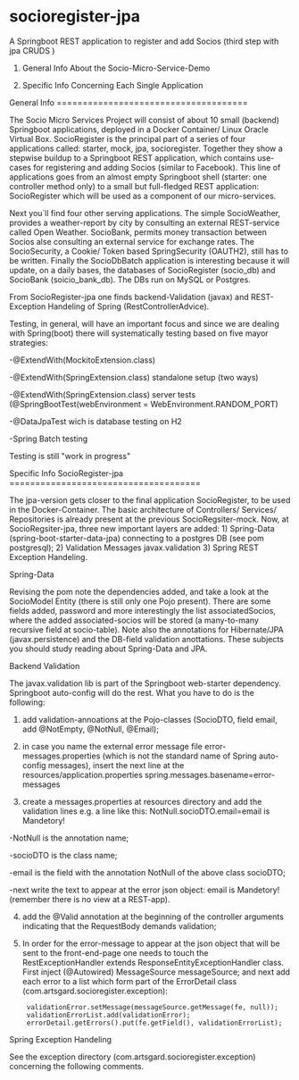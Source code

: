# socioregister-jpa
A Springboot REST application to register and add Socios (third step with jpa CRUDS )

1) General Info About the Socio-Micro-Service-Demo

2) Specific Info Concerning Each Single Application



General Info =====================================

The Socio Micro Services Project will consist of about 10 small (backend) Springboot applications, deployed in a Docker Container/ Linux Oracle Virtual Box. SocioRegister is the principal part of a series of four applications called: starter, mock, jpa, socioregister. Together they show a stepwise buildup to a Springboot REST application, which contains use-cases for registering and adding Socios (similar to Facebook). This line of applications goes from an almost empty Springboot shell (starter: one controller method only) to a small but full-fledged REST application: SocioRegister which will be used as a component of our micro-services.

Next you`ll find four other serving applications. The simple SocioWeather, provides a weather-report by city by consulting an external REST-service called Open Weather. SocioBank, permits money transaction between Socios alse consulting an external service for exchange rates. The SocioSecurity, a Cookie/ Token based SpringSecurity (OAUTH2), still has to be written. Finally the SocioDbBatch application is interesting because it will update, on a daily bases, the databases of SocioRegister (socio_db) and SocioBank (soicio_bank_db). The DBs run on MySQL or Postgres.

From SocioRegister-jpa one finds backend-Validation (javax) and REST-Exception Handeling of Spring (RestControllerAdvice).

Testing, in general, will have an important focus and since we are dealing with Spring(boot) there will systematically testing based on five mayor strategies:

-@ExtendWith(MockitoExtension.class)

-@ExtendWith(SpringExtension.class) standalone setup (two ways)

-@ExtendWith(SpringExtension.class) server tests (@SpringBootTest(webEnvironment = WebEnvironment.RANDOM_PORT)

-@DataJpaTest wich is database testing on H2

-Spring Batch testing

Testing is still "work in progress"



Specific Info SocioRegister-jpa =====================================

The jpa-version gets closer to the final application SocioRegister, to be used in the Docker-Container. The basic architecture of Controllers/ Services/ Repositories is already present at the previous SocioRegsiter-mock. Now, at SocioRegsiter-jpa, three new important layers are added: 1) Spring-Data (spring-boot-starter-data-jpa) connecting to a postgres DB (see pom postgresql); 2) Validation Messages javax.validation 3) Spring REST Exception Handeling.

Spring-Data

Revising the pom note the dependencies added, and take a look at the SocioModel Entity (there is still only one Pojo present). There are some fields added, password and more interestingly the list associatedSocios, where the added associated-socios will be stored (a many-to-many recursive field at socio-table). Note also the annotations for Hibernate/JPA (javax.persistence) and the DB-field validation anottations. These subjects you should study reading about Spring-Data and JPA.

Backend Validation

The javax.validation lib is part of the Springboot web-starter dependency. Springboot auto-config will do the rest. What you have to do is the following: 

1) add validation-annoations at the Pojo-classes (SocioDTO, field email, add @NotEmpty, @NotNull, @Email); 

2) in case you name the external error message file error-messages.properties (which is not the standard name of Spring auto-config messages), insert the next line at the resources/application.properties spring.messages.basename=error-messages

3) create a messages.properties at resources directory and add the validation lines e.g. a line like this: NotNull.socioDTO.email=email is Mandetory!

-NotNull is the annotation name;

-socioDTO is the class name;

-email is the field with the annotation NotNull of the above class socioDTO;

-next write the text to appear at the error json object: email is Mandetory! (remember there is no view at a REST-app).

4) add the @Valid annotation at the beginning of the controller arguments indicating that the RequestBody demands validation;

5) In order for the error-message to appear at the json object that will be sent to the front-end-page one needs to touch the RestExceptionHandler extends ResponseEntityExceptionHandler class. First inject (@Autowired) MessageSource messageSource; and next add each error to a list which form part of the ErrorDetail class (com.artsgard.socioregister.exception):


		validationError.setMessage(messageSource.getMessage(fe, null));
        validationErrorList.add(validationError);  
		errorDetail.getErrors().put(fe.getField(), validationErrorList);


Spring Exception Handeling

See the exception directory (com.artsgard.socioregister.exception) concerning the following comments. 


